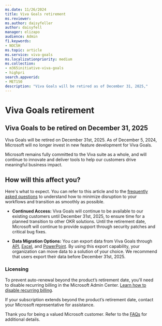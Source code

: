 ```yaml
---
ms.date: 11/26/2024
title: Viva Goals retirement
ms.reviewer: 
ms.author: daisyfeller
author: daisyfell
manager: elizapo
audience: Admin
f1.keywords:
- NOCSH
ms.topic: article
ms.service: viva-goals
ms.localizationpriority: medium
ms.collection:  
- m365initiative-viva-goals
- highpri  
search.appverid:
- MET150
description: "Viva Goals will be retired as of December 31, 2025,"
---
```


# Viva Goals retirement

## Viva Goals to be retired on December 31, 2025

Viva Goals will be retired on December 31st, 2025. As of December 5, 2024, Microsoft will no longer invest in new feature development for Viva Goals.

Microsoft remains fully committed to the Viva suite as a whole, and will continue to innovate and deliver tools to help our customers drive meaningful business impact.

## How will this affect you?

Here's what to expect. You can refer to this article and to the [frequently asked questions](goals-retirement-faq.md) to understand how to minimize disruption to your workflows and transition as smoothly as possible.

- **Continued Access:** Viva Goals will continue to be available to our existing customers until December 31st, 2025, to ensure time for a planned transition to other OKR solutions. Until the retirement date, Microsoft will continue to provide support through security patches and critical bug fixes.

- **Data Migration Options:** You can export data from Viva Goals through [API](/graph/api/goals-post-exportjobs?view=graph-rest-beta&tabs=http), [Excel](/viva/goals/explorer#save-and-export), and [PowerPoint](https://support.microsoft.com/topic/engage-with-viva-goals-365500a4-0599-41cd-bc86-09bef4206284). By using this export capability, your organization can move data to a solution of your choice. We recommend that users export their data before December 31st, 2025.

### Licensing

To prevent auto-renewal beyond the product’s retirement date, you'll need to disable recurring billing in the Microsoft Admin Center. [Learn how to disable recurring billing](https://support.microsoft.com/office/renew-or-cancel-your-microsoft-365-for-business-subscription-91f5e912-24ab-433c-92ea-9f77345ce282).

If your subscription extends beyond the product’s retirement date, contact your Microsoft representative for assistance.  

Thank you for being a valued Microsoft customer. Refer to the [FAQs](goals-retirement-faq.md) for additional details.
